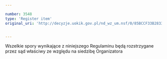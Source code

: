 ```yaml
---

number: 3548
type: 'Register item'
original_uri: 'http://decyzje.uokik.gov.pl/nd_wz_um.nsf/0/85BCCF33B28333BEC1257A540037680A?OpenDocument'


---
```


Wszelkie spory wynikające z niniejszego Regulaminu będą rozstrzygane przez sąd właściwy ze względu na siedzibę Organizatora
